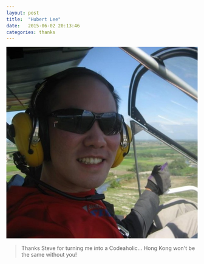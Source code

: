 ```yaml
---
layout: post
title:  "Hubert Lee"
date:   2015-06-02 20:13:46
categories: thanks
---
```


![photo](/images/hubert-lee.jpg)

> Thanks Steve for turning me into a Codeaholic... Hong Kong won't be the same without you!
